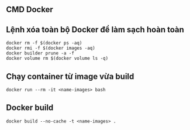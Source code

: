 CMD Docker
--------


## Lệnh xóa toàn bộ Docker để làm sạch hoàn toàn

```
docker rm -f $(docker ps -aq)
docker rmi -f $(docker images -aq)
docker builder prune -a -f
docker volume rm $(docker volume ls -q)

```

## Chạy container từ image vừa build

```
docker run --rm -it <name-images> bash

```

## Docker build

```
docker build --no-cache -t <name-images> .
```






